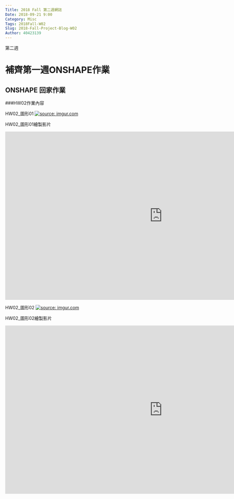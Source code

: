 ```yaml
---
Title: 2018 Fall 第二週網誌
Date: 2018-09-21 9:00
Category: Misc
Tags: 2018Fall-W02
Slug: 2018-Fall-Project-Blog-W02
Author: 40423139
---
```


第二週

<!-- PELICAN_END_SUMMARY -->

# 補齊第一週ONSHAPE作業

## ONSHAPE 回家作業

###HW02作業內容

HW02_圖形01
<a href="https://imgur.com/9MoGUV8"><img src="https://i.imgur.com/9MoGUV8.png" title="source: imgur.com" /></a>

HW02_圖形01繪製影片
<iframe width="1003" height="538" src="https://www.youtube.com/embed/bEA0r9-xgh8" frameborder="0" allow="autoplay; encrypted-media" allowfullscreen></iframe>

HW02_圖形02
<a href="https://imgur.com/qpFcxbX"><img src="https://i.imgur.com/qpFcxbX.png" title="source: imgur.com" /></a>

HW02_圖形02繪製影片
<iframe width="1003" height="538" src="https://www.youtube.com/embed/1s_y65hf1fw" frameborder="0" allow="autoplay; encrypted-media" allowfullscreen></iframe>


